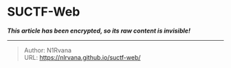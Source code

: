 # SUCTF-Web

_**This article has been encrypted, so its raw content is invisible!**_

---

> Author: N1Rvana  
> URL: https://nlrvana.github.io/suctf-web/  

